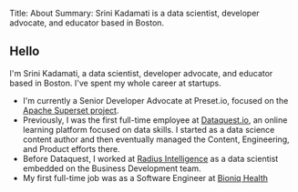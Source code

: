 Title: About
Summary: Srini Kadamati is a data scientist, developer advocate, and educator based in Boston.

## Hello 

I'm Srini Kadamati, a data scientist, developer advocate, and educator based in Boston. I've spent my whole career at startups.

- I'm currently a Senior Developer Advocate at Preset.io, focused on the [Apache Superset project](https://superset.apache.org/).
- Previously, I was the first full-time employee at [Dataquest.io](https://dataquest.io/), an online learning platform focused on data skills. I started as a data science content author and then eventually managed the Content, Engineering, and Product efforts there.
- Before Dataquest, I worked at [Radius Intelligence](https://www.crunchbase.com/organization/radius-intelligence-inc) as a data scientist embedded on the Business Development team.
- My first full-time job was as a Software Engineer at [Bioniq Health](https://angel.co/company/bioniq-health)
